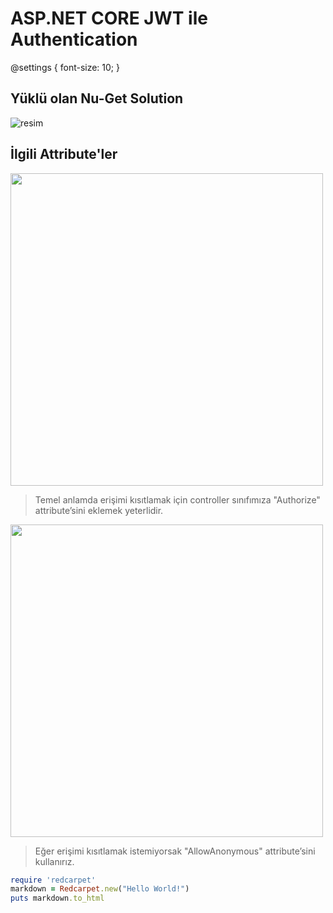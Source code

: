 # ASP.NET CORE JWT ile Authentication

@settings {
  font-size: 10;
}

## Yüklü olan Nu-Get Solution
![resim](https://user-images.githubusercontent.com/76875926/178302011-ab65b689-dc6b-4772-a661-a7688bf8c192.png)



## İlgili Attribute'ler
<img src="https://user-images.githubusercontent.com/76875926/178302689-3e37cb7d-d034-417a-aefb-aa9a185518f5.png" width="500">

> Temel anlamda erişimi kısıtlamak için controller sınıfımıza "Authorize" attribute’sini eklemek yeterlidir.





<img src="https://user-images.githubusercontent.com/76875926/178303077-d3e70a23-e675-4a41-a9ee-bfd43b818cbf.png" width="500">

> Eğer erişimi kısıtlamak istemiyorsak "AllowAnonymous" attribute’sini kullanırız.


```ruby
require 'redcarpet'
markdown = Redcarpet.new("Hello World!")
puts markdown.to_html
```
